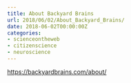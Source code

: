 ```yaml
---
title: About Backyard Brains
url: 2018/06/02/About_Backyard_Brains/
date: 2018-06-02T00:00:00Z
categories:
- scienceontheweb
- citizenscience
- neuroscience
---
```



<a href=https://backyardbrains.com/about/>https://backyardbrains.com/about/</a>